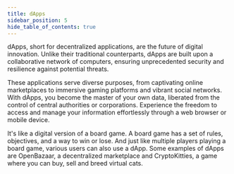 ```yaml
---
title: dApps
sidebar_position: 5
hide_table_of_contents: true
---
```

dApps, short for decentralized applications, are the future of digital innovation. Unlike their traditional counterparts, dApps are built upon a collaborative network of computers, ensuring unprecedented security and resilience against potential threats.

These applications serve diverse purposes, from captivating online marketplaces to immersive gaming platforms and vibrant social networks. With dApps, you become the master of your own data, liberated from the control of central authorities or corporations. Experience the freedom to access and manage your information effortlessly through a web browser or mobile device.

It's like a digital version of a board game. A board game has a set of rules, objectives, and a way to win or lose. And just like multiple players playing a board game, various users can also use a dApp. Some examples of dApps are OpenBazaar, a decentralized marketplace and CryptoKitties, a game where you can buy, sell and breed virtual cats.
